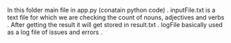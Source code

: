 In this folder main file in app.py (conatain python code) .
inputFile.txt is a text file for which we are checking the count of nouns, adjectives and verbs .
After getting the result it will get stored in result.txt .
logFile basically used as a log file of issues and errors . 